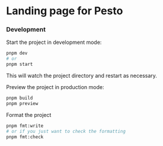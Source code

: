 # Landing page for Pesto

### Development

Start the project in development mode:

```sh
pnpm dev
# or
pnpm start
```

This will watch the project directory and restart as necessary.

Preview the project in production mode:

```sh
pnpm build
pnpm preview
```

Format the project

```sh
pnpm fmt:write
# or if you just want to check the formatting
pnpm fmt:check
```
